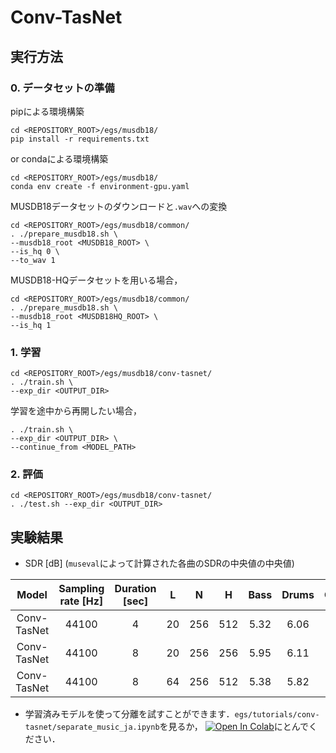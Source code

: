 # Conv-TasNet
## 実行方法
### 0. データセットの準備
pipによる環境構築
```
cd <REPOSITORY_ROOT>/egs/musdb18/
pip install -r requirements.txt
```
or condaによる環境構築
```
cd <REPOSITORY_ROOT>/egs/musdb18/
conda env create -f environment-gpu.yaml
```

MUSDB18データセットのダウンロードと`.wav`への変換
```
cd <REPOSITORY_ROOT>/egs/musdb18/common/
. ./prepare_musdb18.sh \
--musdb18_root <MUSDB18_ROOT> \
--is_hq 0 \
--to_wav 1
```
MUSDB18-HQデータセットを用いる場合，
```
cd <REPOSITORY_ROOT>/egs/musdb18/common/
. ./prepare_musdb18.sh \
--musdb18_root <MUSDB18HQ_ROOT> \
--is_hq 1
```

### 1. 学習
```
cd <REPOSITORY_ROOT>/egs/musdb18/conv-tasnet/
. ./train.sh \
--exp_dir <OUTPUT_DIR>
```

学習を途中から再開したい場合，
```
. ./train.sh \
--exp_dir <OUTPUT_DIR> \
--continue_from <MODEL_PATH>
```

### 2. 評価
```
cd <REPOSITORY_ROOT>/egs/musdb18/conv-tasnet/
. ./test.sh --exp_dir <OUTPUT_DIR>
```

## 実験結果
- SDR [dB] (`museval`によって計算された各曲のSDRの中央値の中央値)

| Model | Sampling rate [Hz] | Duration [sec] | L | N | H | Bass | Drums | Other | Vocals | Accompaniment | Average | Note |
| :---: | :---: | :---: | :---: | :---: | :---: | :---: | :---: | :---: | :---: | :---: | :---: | :---: |
| Conv-TasNet | 44100 | 4 | 20 | 256 | 512 | 5.32 | 6.06 | 4.00 | 6.04 | 12.33 | 5.35 | - |
| Conv-TasNet | 44100 | 8 | 20 | 256 | 256 | 5.95 | 6.11 | 3.78 | 5.59 | 11.90 | 5.36 | - |
| Conv-TasNet | 44100 | 8 | 64 | 256 | 512 | 5.38 | 5.82 | 3.51 | 5.91 | 11.85 | 5.16 | - |

- 学習済みモデルを使って分離を試すことができます．`egs/tutorials/conv-tasnet/separate_music_ja.ipynb`を見るか， [![Open In Colab](https://colab.research.google.com/assets/colab-badge.svg)](https://colab.research.google.com/github/tky823/DNN-based_source_separation/blob/main/egs/tutorials/conv-tasnet/separate_music_ja.ipynb)にとんでください．